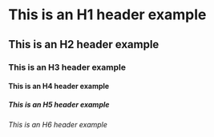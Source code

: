 # This is an H1 header example
## This is an H2 header example
### This is an H3 header example
#### This is an H4 header example
##### This is an H5 header example
###### This is an H6 header example
